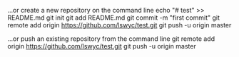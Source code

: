 …or create a new repository on the command line
echo "# test" >> README.md
git init
git add README.md
git commit -m "first commit"
git remote add origin https://github.com/lswyc/test.git
git push -u origin master

…or push an existing repository from the command line
git remote add origin https://github.com/lswyc/test.git
git push -u origin master